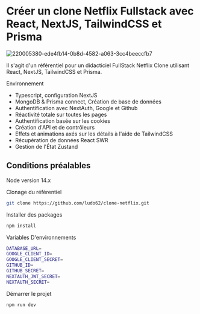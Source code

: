 # Créer un clone Netflix Fullstack avec React, NextJS, TailwindCSS et Prisma

![220005380-ede4fb14-0b8d-4582-a063-3cc4beeccfb7](https://github.com/ludo62/clone-netflix/assets/90885543/98961705-676c-46a3-8220-3c5006c46d7f)

Il s'agit d'un référentiel pour un didacticiel FullStack Netflix Clone utilisant React, NextJS, TailwindCSS et Prisma.

Environnement

-   Typescript, configuration NextJS
-   MongoDB & Prisma connect, Création de base de données
-   Authentification avec NextAuth, Google et Github
-   Réactivité totale sur toutes les pages
-   Authentification basée sur les cookies
-   Création d'API et de contrôleurs
-   Effets et animations axés sur les détails à l'aide de TailwindCSS
-   Récupération de données React SWR
-   Gestion de l'État Zustand

## Conditions préalables

Node version 14.x

Clonage du référentiel

```bash
git clone https://github.com/ludo62/clone-netflix.git
```

Installer des packages

```bash
npm install
```

Variables D'environnements

```bash
DATABASE_URL=
GOOGLE_CLIENT_ID=
GOOGLE_CLIENT_SECRET=
GITHUB_ID=
GITHUB_SECRET=
NEXTAUTH_JWT_SECRET=
NEXTAUTH_SECRET=
```

Démarrer le projet

```bash
npm run dev
```
